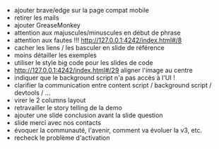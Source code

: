 - ajouter brave/edge sur la page compat mobile
- retirer les mails
- ajouter GreaseMonkey
- attention aux majuscules/minuscules en début de phrase
- attention aux fautes !!! http://127.0.0.1:4242/index.html#/8
- cacher les liens / les basculer en slide de référence
- moins détailler les exemples
- utiliser le style big code pour les slides de code
- http://127.0.0.1:4242/index.html#/29 aligner l'image au centre
- indiquer que le background script n'a pas accès à l'UI !
- clarifier la communication entre content script / background script / devtools / ...
- virer le 2 columns layout
- retravailler le story telling de la demo
- ajouter une slide conclusion avant la slide question
- slide merci avec nos contacts
- évoquer la communauté, l'avenir, comment va évoluer la v3, etc.
- recheck le problème d'activation
